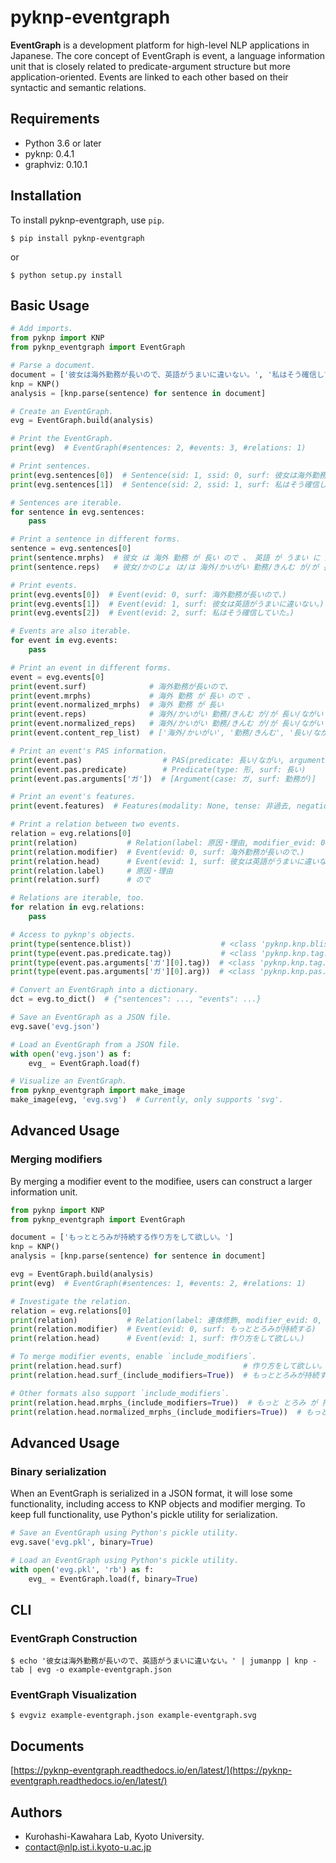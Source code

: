 # pyknp-eventgraph

**EventGraph** is a development platform for high-level NLP applications in Japanese.
The core concept of EventGraph is event, a language information unit that is closely related to predicate-argument structure but more application-oriented.
Events are linked to each other based on their syntactic and semantic relations.

## Requirements

- Python 3.6 or later
- pyknp: 0.4.1
- graphviz: 0.10.1

## Installation

To install pyknp-eventgraph, use `pip`.

```
$ pip install pyknp-eventgraph
```

or

```
$ python setup.py install
```

## Basic Usage

```python
# Add imports.
from pyknp import KNP
from pyknp_eventgraph import EventGraph

# Parse a document.
document = ['彼女は海外勤務が長いので、英語がうまいに違いない。', '私はそう確信していた。']
knp = KNP()
analysis = [knp.parse(sentence) for sentence in document]

# Create an EventGraph.
evg = EventGraph.build(analysis)

# Print the EventGraph.
print(evg)  # EventGraph(#sentences: 2, #events: 3, #relations: 1)

# Print sentences.
print(evg.sentences[0])  # Sentence(sid: 1, ssid: 0, surf: 彼女は海外勤務が長いので、英語がうまいに違いない。)
print(evg.sentences[1])  # Sentence(sid: 2, ssid: 1, surf: 私はそう確信していた。)

# Sentences are iterable.
for sentence in evg.sentences:
    pass

# Print a sentence in different forms.
sentence = evg.sentences[0]
print(sentence.mrphs)  # 彼女 は 海外 勤務 が 長い ので 、 英語 が うまい に 違いない 。
print(sentence.reps)   # 彼女/かのじょ は/は 海外/かいがい 勤務/きんむ が/が 長い/ながい ので/ので 、/、 英語/えいご が/が 上手い/うまい に/に 違い無い/ちがいない 。/。

# Print events.
print(evg.events[0])  # Event(evid: 0, surf: 海外勤務が長いので、)
print(evg.events[1])  # Event(evid: 1, surf: 彼女は英語がうまいに違いない。)
print(evg.events[2])  # Event(evid: 2, surf: 私はそう確信していた。)

# Events are also iterable.
for event in evg.events:
    pass

# Print an event in different forms.
event = evg.events[0]
print(event.surf)              # 海外勤務が長いので、
print(event.mrphs)             # 海外 勤務 が 長い ので 、
print(event.normalized_mrphs)  # 海外 勤務 が 長い
print(event.reps)              # 海外/かいがい 勤務/きんむ が/が 長い/ながい ので/ので 、/、
print(event.normalized_reps)   # 海外/かいがい 勤務/きんむ が/が 長い/ながい
print(event.content_rep_list)  # ['海外/かいがい', '勤務/きんむ', '長い/ながい']

# Print an event's PAS information.
print(event.pas)                  # PAS(predicate: 長い/ながい, arguments: 勤務/きんむ (ガ))
print(event.pas.predicate)        # Predicate(type: 形, surf: 長い)
print(event.pas.arguments['ガ'])  # [Argument(case: ガ, surf: 勤務が)]

# Print an event's features.
print(event.features)  # Features(modality: None, tense: 非過去, negation: False, state: 状態述語, complement: False)

# Print a relation between two events.
relation = evg.relations[0]
print(relation)           # Relation(label: 原因・理由, modifier_evid: 0, head_evid: 1)
print(relation.modifier)  # Event(evid: 0, surf: 海外勤務が長いので、)
print(relation.head)      # Event(evid: 1, surf: 彼女は英語がうまいに違いない。)
print(relation.label)     # 原因・理由
print(relation.surf)      # ので

# Relations are iterable, too.
for relation in evg.relations:
    pass

# Access to pyknp's objects.
print(type(sentence.blist))                    # <class 'pyknp.knp.blist.BList'>
print(type(event.pas.predicate.tag))           # <class 'pyknp.knp.tag.Tag'>
print(type(event.pas.arguments['ガ'][0].tag))  # <class 'pyknp.knp.tag.Tag'>
print(type(event.pas.arguments['ガ'][0].arg))  # <class 'pyknp.knp.pas.Argument'>

# Convert an EventGraph into a dictionary.
dct = evg.to_dict()  # {"sentences": ..., "events": ...}

# Save an EventGraph as a JSON file.
evg.save('evg.json')

# Load an EventGraph from a JSON file.
with open('evg.json') as f:
    evg_ = EventGraph.load(f)

# Visualize an EventGraph.
from pyknp_eventgraph import make_image
make_image(evg, 'evg.svg')  # Currently, only supports 'svg'.
```

## Advanced Usage

### Merging modifiers

By merging a modifier event to the modifiee, users can construct a larger information unit.

```python
from pyknp import KNP
from pyknp_eventgraph import EventGraph

document = ['もっととろみが持続する作り方をして欲しい。']
knp = KNP()
analysis = [knp.parse(sentence) for sentence in document]

evg = EventGraph.build(analysis)
print(evg)  # EventGraph(#sentences: 1, #events: 2, #relations: 1)

# Investigate the relation.
relation = evg.relations[0]
print(relation)           # Relation(label: 連体修飾, modifier_evid: 0, head_evid: 1)
print(relation.modifier)  # Event(evid: 0, surf: もっととろみが持続する)
print(relation.head)      # Event(evid: 1, surf: 作り方をして欲しい。)

# To merge modifier events, enable `include_modifiers`.
print(relation.head.surf)                           # 作り方をして欲しい。
print(relation.head.surf_(include_modifiers=True))  # もっととろみが持続する作り方をして欲しい。

# Other formats also support `include_modifiers`.
print(relation.head.mrphs_(include_modifiers=True))  # もっと とろみ が 持続 する 作り 方 を して 欲しい 。
print(relation.head.normalized_mrphs_(include_modifiers=True))  # もっと とろみ が 持続 する 作り 方 を して 欲しい
```

## Advanced Usage

### Binary serialization

When an EventGraph is serialized in a JSON format, it will lose some functionality, including access to KNP objects and modifier merging.
To keep full functionality, use Python's pickle utility for serialization.

```python
# Save an EventGraph using Python's pickle utility.
evg.save('evg.pkl', binary=True)

# Load an EventGraph using Python's pickle utility.
with open('evg.pkl', 'rb') as f:
    evg_ = EventGraph.load(f, binary=True)
```

## CLI

### EventGraph Construction

```
$ echo '彼女は海外勤務が長いので、英語がうまいに違いない。' | jumanpp | knp -tab | evg -o example-eventgraph.json
```

### EventGraph Visualization

```
$ evgviz example-eventgraph.json example-eventgraph.svg
```

## Documents

[https://pyknp-eventgraph.readthedocs.io/en/latest/](https://pyknp-eventgraph.readthedocs.io/en/latest/)

## Authors

- Kurohashi-Kawahara Lab, Kyoto University.
- contact@nlp.ist.i.kyoto-u.ac.jp
